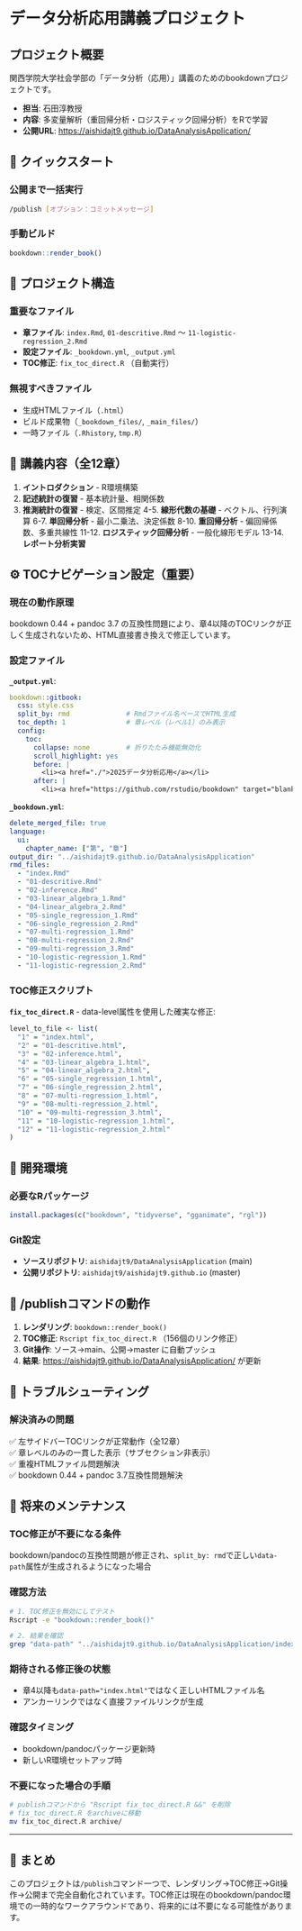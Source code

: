 # データ分析応用講義プロジェクト

## プロジェクト概要
関西学院大学社会学部の「データ分析（応用）」講義のためのbookdownプロジェクトです。
- **担当**: 石田淳教授
- **内容**: 多変量解析（重回帰分析・ロジスティック回帰分析）をRで学習
- **公開URL**: https://aishidajt9.github.io/DataAnalysisApplication/

## 🚀 クイックスタート

### 公開まで一括実行
```bash
/publish [オプション：コミットメッセージ]
```

### 手動ビルド
```r
bookdown::render_book()
```

## 📁 プロジェクト構造

### 重要なファイル
- **章ファイル**: `index.Rmd`, `01-descritive.Rmd` ～ `11-logistic-regression_2.Rmd`
- **設定ファイル**: `_bookdown.yml`, `_output.yml`
- **TOC修正**: `fix_toc_direct.R` （自動実行）

### 無視すべきファイル
- 生成HTMLファイル（`.html`）
- ビルド成果物（`_bookdown_files/`, `_main_files/`）
- 一時ファイル（`.Rhistory`, `tmp.R`）

## 📖 講義内容（全12章）
1. **イントロダクション** - R環境構築
2. **記述統計の復習** - 基本統計量、相関係数
3. **推測統計の復習** - 検定、区間推定
4-5. **線形代数の基礎** - ベクトル、行列演算
6-7. **単回帰分析** - 最小二乗法、決定係数
8-10. **重回帰分析** - 偏回帰係数、多重共線性
11-12. **ロジスティック回帰分析** - 一般化線形モデル
13-14. **レポート分析実習**

## ⚙️ TOCナビゲーション設定（重要）

### 現在の動作原理
bookdown 0.44 + pandoc 3.7 の互換性問題により、章4以降のTOCリンクが正しく生成されないため、HTML直接書き換えで修正しています。

### 設定ファイル

**`_output.yml`**:
```yaml
bookdown::gitbook:
  css: style.css
  split_by: rmd              # Rmdファイル名ベースでHTML生成
  toc_depth: 1               # 章レベル（レベル1）のみ表示
  config:
    toc:
      collapse: none         # 折りたたみ機能無効化
      scroll_highlight: yes
      before: |
        <li><a href="./">2025データ分析応用</a></li>
      after: |
        <li><a href="https://github.com/rstudio/bookdown" target="blank">Published with bookdown</a></li>
```

**`_bookdown.yml`**:
```yaml
delete_merged_file: true
language:
  ui:
    chapter_name: ["第", "章"]
output_dir: "../aishidajt9.github.io/DataAnalysisApplication"
rmd_files:
  - "index.Rmd"
  - "01-descritive.Rmd"
  - "02-inference.Rmd"
  - "03-linear_algebra_1.Rmd"
  - "04-linear_algebra_2.Rmd"
  - "05-single_regression_1.Rmd"
  - "06-single_regression_2.Rmd"
  - "07-multi-regression_1.Rmd"
  - "08-multi-regression_2.Rmd"
  - "09-multi-regression_3.Rmd"
  - "10-logistic-regression_1.Rmd"
  - "11-logistic-regression_2.Rmd"
```

### TOC修正スクリプト

**`fix_toc_direct.R`** - data-level属性を使用した確実な修正:
```r
level_to_file <- list(
  "1" = "index.html",
  "2" = "01-descritive.html",
  "3" = "02-inference.html", 
  "4" = "03-linear_algebra_1.html",
  "5" = "04-linear_algebra_2.html",
  "6" = "05-single_regression_1.html",
  "7" = "06-single_regression_2.html",
  "8" = "07-multi-regression_1.html",
  "9" = "08-multi-regression_2.html",
  "10" = "09-multi-regression_3.html",
  "11" = "10-logistic-regression_1.html",
  "12" = "11-logistic-regression_2.html"
)
```

## 🔧 開発環境

### 必要なRパッケージ
```r
install.packages(c("bookdown", "tidyverse", "gganimate", "rgl"))
```

### Git設定
- **ソースリポジトリ**: `aishidajt9/DataAnalysisApplication` (main)
- **公開リポジトリ**: `aishidajt9/aishidajt9.github.io` (master)

## 🔄 /publishコマンドの動作

1. **レンダリング**: `bookdown::render_book()`
2. **TOC修正**: `Rscript fix_toc_direct.R` （156個のリンク修正）
3. **Git操作**: ソース→main、公開→master に自動プッシュ
4. **結果**: https://aishidajt9.github.io/DataAnalysisApplication/ が更新

## 🚨 トラブルシューティング

### 解決済みの問題
✅ 左サイドバーTOCリンクが正常動作（全12章）  
✅ 章レベルのみの一貫した表示（サブセクション非表示）  
✅ 重複HTMLファイル問題解決  
✅ bookdown 0.44 + pandoc 3.7互換性問題解決  

## 🔮 将来のメンテナンス

### TOC修正が不要になる条件
bookdown/pandocの互換性問題が修正され、`split_by: rmd`で正しい`data-path`属性が生成されるようになった場合

### 確認方法
```bash
# 1. TOC修正を無効にしてテスト
Rscript -e "bookdown::render_book()"

# 2. 結果を確認
grep "data-path" "../aishidajt9.github.io/DataAnalysisApplication/index.html"
```

### 期待される修正後の状態
- 章4以降も`data-path="index.html"`ではなく正しいHTMLファイル名
- アンカーリンクではなく直接ファイルリンクが生成

### 確認タイミング
- bookdown/pandocパッケージ更新時
- 新しいR環境セットアップ時

### 不要になった場合の手順
```bash
# publishコマンドから "Rscript fix_toc_direct.R &&" を削除
# fix_toc_direct.R をarchiveに移動
mv fix_toc_direct.R archive/
```

---

## 📝 まとめ

このプロジェクトは`/publish`コマンド一つで、レンダリング→TOC修正→Git操作→公開まで完全自動化されています。TOC修正は現在のbookdown/pandoc環境での一時的なワークアラウンドであり、将来的には不要になる可能性があります。